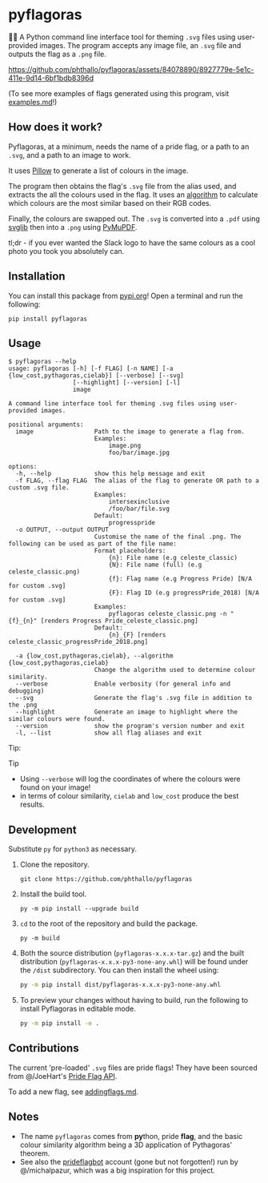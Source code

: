# pyflagoras
🏳️‍🌈 A Python command line interface tool for theming `.svg` files using user-provided images. The program accepts any image file, an `.svg` file and outputs the flag as a `.png` file.

https://github.com/phthallo/pyflagoras/assets/84078890/8927779e-5e1c-411e-9d14-6bf1bdb8396d

(To see more examples of flags generated using this program, visit [examples.md](/examples.md)!)

## How does it work?
Pyflagoras, at a minimum, needs the name of a pride flag, or a path to an `.svg`, and a path to an image to work.

It uses [Pillow](https://pillow.readthedocs.io/en/stable/) to generate a list of colours in the image.

The program then obtains the flag's `.svg` file from the alias used, and extracts the all the colours used in the flag. It uses an [algorithm](https://github.com/phthallo/pyflagoras/blob/main/src/pyflagoras/similarity_algorithms.py#L2) to calculate which colours are the most similar based on their RGB codes. 

Finally, the colours are swapped out. The `.svg` is converted into a `.pdf` using [svglib](https://github.com/deeplook/svglib) then into a `.png` using [PyMuPDF](https://github.com/pymupdf/PyMuPDF).

tl;dr - if you ever wanted the Slack logo to have the same colours as a cool photo you took you absolutely can. 

## Installation 
You can install this package from [pypi.org](https://pypi.org)! Open a terminal and run the following:
```
pip install pyflagoras
```

## Usage
```
$ pyflagoras --help
usage: pyflagoras [-h] [-f FLAG] [-n NAME] [-a {low_cost,pythagoras,cielab}] [--verbose] [--svg]
                  [--highlight] [--version] [-l]
                  image

A command line interface tool for theming .svg files using user-provided images.

positional arguments:
  image                 Path to the image to generate a flag from.
                        Examples:
                            image.png
                            foo/bar/image.jpg

options:
  -h, --help            show this help message and exit
  -f FLAG, --flag FLAG  The alias of the flag to generate OR path to a custom .svg file.
                        Examples:
                            intersexinclusive
                            /foo/bar/file.svg
                        Default:
                            progresspride
  -o OUTPUT, --output OUTPUT  
                        Customise the name of the final .png. The following can be used as part of the file name:
                        Format placeholders:
                            {n}: File name (e.g celeste_classic)
                            {N}: File name (full) (e.g celeste_classic.png)
                            {f}: Flag name (e.g Progress Pride) [N/A for custom .svg]
                            {F}: Flag ID (e.g progressPride_2018) [N/A for custom .svg]
                        Examples:
                            pyflagoras celeste_classic.png -n "{f}_{n}" [renders Progress Pride_celeste_classic.png]
                        Default:
                            {n}_{F} [renders celeste_classic_progressPride_2018.png]

  -a {low_cost,pythagoras,cielab}, --algorithm {low_cost,pythagoras,cielab}
                        Change the algorithm used to determine colour similarity.
  --verbose             Enable verbosity (for general info and debugging)
  --svg                 Generate the flag's .svg file in addition to the .png
  --highlight           Generate an image to highlight where the similar colours were found.
  --version             show the program's version number and exit
  -l, --list            show all flag aliases and exit
```

Tip: 
> [!TIP]
> - Using `--verbose` will log the coordinates of where the colours were found on your image!
> - in terms of colour similarity, `cielab` and `low_cost` produce the best results. 

## Development
Substitute `py` for `python3` as necessary.
1. Clone the repository.
    ```
    git clone https://github.com/phthallo/pyflagoras
    ```
2. Install the build tool.
    ```
    py -m pip install --upgrade build
    ```
3. `cd` to the root of the repository and build the package.
    ```
    py -m build
    ```
4. Both the source distribution (`pyflagoras-x.x.x-tar.gz`) and the built distribution (`pyflagoras-x.x.x-py3-none-any.whl`) will be found under the `/dist` subdirectory. You can then install the wheel using:
    ```bash
    py -m pip install dist/pyflagoras-x.x.x-py3-none-any.whl
    ```
5. To preview your changes without having to build, run the following to install Pyflagoras in editable mode.
    ```bash 
    py -m pip install -e .
    ```

## Contributions 
The current 'pre-loaded' `.svg` files are pride flags! They have been sourced from @/JoeHart's [Pride Flag API](https://github.com/JoeHart/pride-flag-api). 

To add a new flag, see [addingflags.md](/addingflags.md).


## Notes
- The name `pyflagoras` comes from **py**thon, pride **flag**, and the basic colour similarity algorithm being a 3D application of Pythagoras' theorem. 
- See also the [prideflagbot](https://twitter.com/prideflagbot) account (gone but not forgotten!) run by @/michalpazur, which was a big inspiration for this project.

